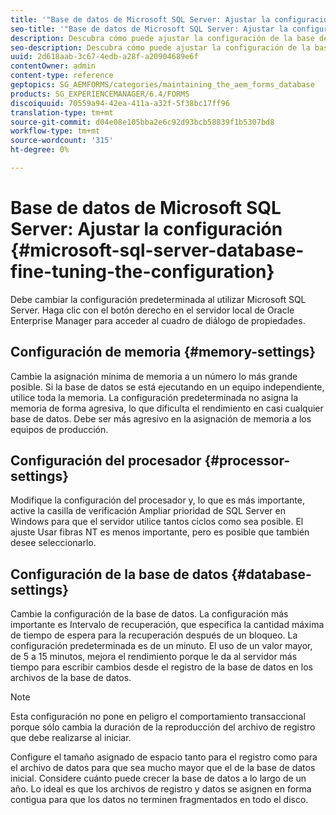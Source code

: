 ```yaml
---
title: '"Base de datos de Microsoft SQL Server: Ajustar la configuración"'
seo-title: '"Base de datos de Microsoft SQL Server: Ajustar la configuración"'
description: Descubra cómo puede ajustar la configuración de la base de datos de Microsoft SQL Server.
seo-description: Descubra cómo puede ajustar la configuración de la base de datos de Microsoft SQL Server.
uuid: 2d618aab-3c67-4edb-a28f-a20904689e6f
contentOwner: admin
content-type: reference
geptopics: SG_AEMFORMS/categories/maintaining_the_aem_forms_database
products: SG_EXPERIENCEMANAGER/6.4/FORMS
discoiquuid: 70559a94-42ea-411a-a32f-5f38bc17ff96
translation-type: tm+mt
source-git-commit: d04e08e105bba2e6c92d93bcb58839f1b5307bd8
workflow-type: tm+mt
source-wordcount: '315'
ht-degree: 0%

---
```



# Base de datos de Microsoft SQL Server: Ajustar la configuración {#microsoft-sql-server-database-fine-tuning-the-configuration}

Debe cambiar la configuración predeterminada al utilizar Microsoft SQL Server. Haga clic con el botón derecho en el servidor local de Oracle Enterprise Manager para acceder al cuadro de diálogo de propiedades.

## Configuración de memoria {#memory-settings}

Cambie la asignación mínima de memoria a un número lo más grande posible. Si la base de datos se está ejecutando en un equipo independiente, utilice toda la memoria. La configuración predeterminada no asigna la memoria de forma agresiva, lo que dificulta el rendimiento en casi cualquier base de datos. Debe ser más agresivo en la asignación de memoria a los equipos de producción.

## Configuración del procesador {#processor-settings}

Modifique la configuración del procesador y, lo que es más importante, active la casilla de verificación Ampliar prioridad de SQL Server en Windows para que el servidor utilice tantos ciclos como sea posible. El ajuste Usar fibras NT es menos importante, pero es posible que también desee seleccionarlo.

## Configuración de la base de datos {#database-settings}

Cambie la configuración de la base de datos. La configuración más importante es Intervalo de recuperación, que especifica la cantidad máxima de tiempo de espera para la recuperación después de un bloqueo. La configuración predeterminada es de un minuto. El uso de un valor mayor, de 5 a 15 minutos, mejora el rendimiento porque le da al servidor más tiempo para escribir cambios desde el registro de la base de datos en los archivos de la base de datos.

>[!NOTE]
>
>Esta configuración no pone en peligro el comportamiento transaccional porque sólo cambia la duración de la reproducción del archivo de registro que debe realizarse al iniciar.

Configure el tamaño asignado de espacio tanto para el registro como para el archivo de datos para que sea mucho mayor que el de la base de datos inicial. Considere cuánto puede crecer la base de datos a lo largo de un año. Lo ideal es que los archivos de registro y datos se asignen en forma contigua para que los datos no terminen fragmentados en todo el disco.
